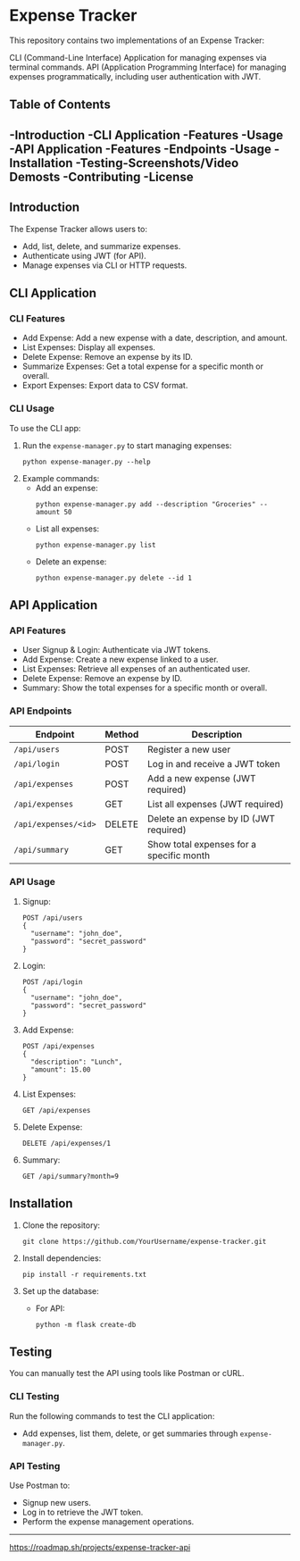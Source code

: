 
# Expense Tracker
This repository contains two implementations of an Expense Tracker:

CLI (Command-Line Interface) Application for managing expenses via terminal commands.
API (Application Programming Interface) for managing expenses programmatically, including user authentication with JWT.

## Table of Contents
-Introduction
-CLI Application
  -Features
  -Usage
-API Application
  -Features
  -Endpoints
  -Usage
-Installation
-Testing-Screenshots/Video Demosts
-Contributing
-License
---

## Introduction
The Expense Tracker allows users to:
- Add, list, delete, and summarize expenses.
- Authenticate using JWT (for API).
- Manage expenses via CLI or HTTP requests.

## CLI Application

### CLI Features
- Add Expense: Add a new expense with a date, description, and amount.
- List Expenses: Display all expenses.
- Delete Expense: Remove an expense by its ID.
- Summarize Expenses: Get a total expense for a specific month or overall.
- Export Expenses: Export data to CSV format.

### CLI Usage
To use the CLI app:
1. Run the `expense-manager.py` to start managing expenses:
    ```
    python expense-manager.py --help
    ```
2. Example commands:
    - Add an expense:
      ```
      python expense-manager.py add --description "Groceries" --amount 50
      ```
    - List all expenses:
      ```
      python expense-manager.py list
      ```
    - Delete an expense:
      ```
      python expense-manager.py delete --id 1
      ```

## API Application

### API Features
- User Signup & Login: Authenticate via JWT tokens.
- Add Expense: Create a new expense linked to a user.
- List Expenses: Retrieve all expenses of an authenticated user.
- Delete Expense: Remove an expense by ID.
- Summary: Show the total expenses for a specific month or overall.

### API Endpoints
| Endpoint           | Method  | Description                                |
|--------------------|---------|--------------------------------------------|
| `/api/users`       | POST    | Register a new user                        |
| `/api/login`       | POST    | Log in and receive a JWT token             |
| `/api/expenses`    | POST    | Add a new expense (JWT required)           |
| `/api/expenses`    | GET     | List all expenses (JWT required)           |
| `/api/expenses/<id>` | DELETE | Delete an expense by ID (JWT required)     |
| `/api/summary`     | GET     | Show total expenses for a specific month   |

### API Usage
1. Signup: 
    ```
    POST /api/users
    {
      "username": "john_doe",
      "password": "secret_password"
    }
    ```

2. Login:
    ```
    POST /api/login
    {
      "username": "john_doe",
      "password": "secret_password"
    }
    ```

3. Add Expense:
    ```
    POST /api/expenses
    {
      "description": "Lunch",
      "amount": 15.00
    }
    ```

4. List Expenses:
    ```
    GET /api/expenses
    ```

5. Delete Expense:
    ```
    DELETE /api/expenses/1
    ```

6. Summary:
    ```
    GET /api/summary?month=9
    ```

## Installation

1. Clone the repository:
   ```
   git clone https://github.com/YourUsername/expense-tracker.git
   ```

2. Install dependencies:
   ```
   pip install -r requirements.txt
   ```

3. Set up the database:
   - For API:
     ```
     python -m flask create-db
     ```

## Testing
You can manually test the API using tools like Postman or cURL.

### CLI Testing
Run the following commands to test the CLI application:
- Add expenses, list them, delete, or get summaries through `expense-manager.py`.

### API Testing
Use Postman to:
- Signup new users.
- Log in to retrieve the JWT token.
- Perform the expense management operations.

---
https://roadmap.sh/projects/expense-tracker-api
